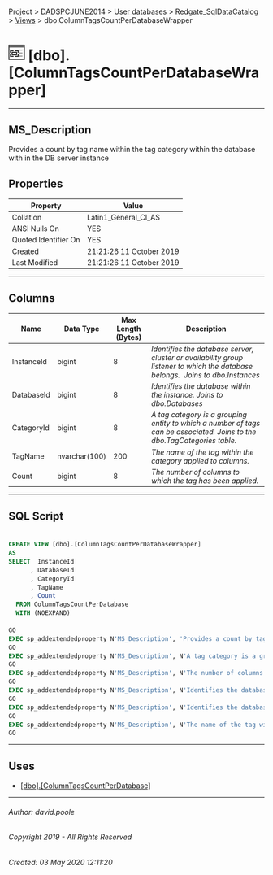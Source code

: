 #### 

[Project](../../../../readme.md) > [DADSPCJUNE2014](../../../readme.md) > [User databases](../../readme.md) > [Redgate_SqlDataCatalog](../readme.md) > [Views](Views.md) > dbo.ColumnTagsCountPerDatabaseWrapper

# ![Views](../../../../Images/View32.png) [dbo].[ColumnTagsCountPerDatabaseWrapper]

---

## <a name="#description"></a>MS_Description

Provides a count by tag name within the tag category within the database with in the DB server instance

## <a name="#properties"></a>Properties

| Property | Value |
|---|---|
| Collation | Latin1_General_CI_AS |
| ANSI Nulls On | YES |
| Quoted Identifier On | YES |
| Created | 21:21:26 11 October 2019 |
| Last Modified | 21:21:26 11 October 2019 |


---

## <a name="#columns"></a>Columns

| Name | Data Type | Max Length (Bytes) | Description |
|---|---|---|---|
| InstanceId | bigint | 8 | _Identifies the database server, cluster or availability group listener to which the database belongs.  Joins to dbo.Instances_ |
| DatabaseId | bigint | 8 | _Identifies the database within the instance. Joins to dbo.Databases_ |
| CategoryId | bigint | 8 | _A tag category is a grouping entity to which a number of tags can be associated. Joins to the dbo.TagCategories table._ |
| TagName | nvarchar(100) | 200 | _The name of the tag within the category applied to columns._ |
| Count | bigint | 8 | _The number of columns to which the tag has been applied._ |


---

## <a name="#sqlscript"></a>SQL Script

```sql

CREATE VIEW [dbo].[ColumnTagsCountPerDatabaseWrapper]
AS
SELECT  InstanceId
      , DatabaseId
      , CategoryId
      , TagName
      , Count
  FROM ColumnTagsCountPerDatabase
  WITH (NOEXPAND)

GO
EXEC sp_addextendedproperty N'MS_Description', 'Provides a count by tag name within the tag category within the database with in the DB server instance', 'SCHEMA', N'dbo', 'VIEW', N'ColumnTagsCountPerDatabaseWrapper', NULL, NULL
GO
EXEC sp_addextendedproperty N'MS_Description', N'A tag category is a grouping entity to which a number of tags can be associated. Joins to the dbo.TagCategories table.', 'SCHEMA', N'dbo', 'VIEW', N'ColumnTagsCountPerDatabaseWrapper', 'COLUMN', N'CategoryId'
GO
EXEC sp_addextendedproperty N'MS_Description', N'The number of columns to which the tag has been applied.', 'SCHEMA', N'dbo', 'VIEW', N'ColumnTagsCountPerDatabaseWrapper', 'COLUMN', N'Count'
GO
EXEC sp_addextendedproperty N'MS_Description', N'Identifies the database within the instance. Joins to dbo.Databases', 'SCHEMA', N'dbo', 'VIEW', N'ColumnTagsCountPerDatabaseWrapper', 'COLUMN', N'DatabaseId'
GO
EXEC sp_addextendedproperty N'MS_Description', N'Identifies the database server, cluster or availability group listener to which the database belongs.  Joins to dbo.Instances', 'SCHEMA', N'dbo', 'VIEW', N'ColumnTagsCountPerDatabaseWrapper', 'COLUMN', N'InstanceId'
GO
EXEC sp_addextendedproperty N'MS_Description', N'The name of the tag within the category applied to columns.', 'SCHEMA', N'dbo', 'VIEW', N'ColumnTagsCountPerDatabaseWrapper', 'COLUMN', N'TagName'
GO

```


---

## <a name="#uses"></a>Uses

* [[dbo].[ColumnTagsCountPerDatabase]](ColumnTagsCountPerDatabase.md)


---

###### Author:  david.poole

###### Copyright 2019 - All Rights Reserved

###### Created: 03 May 2020 12:11:20

